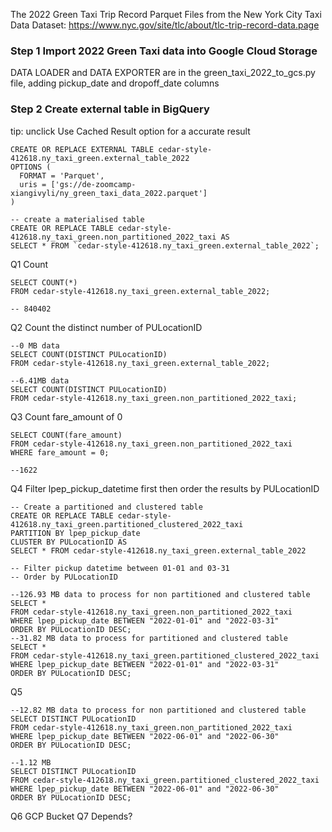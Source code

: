 The 2022 Green Taxi Trip Record Parquet Files from the New York City Taxi Data 
Dataset: https://www.nyc.gov/site/tlc/about/tlc-trip-record-data.page

### Step 1 Import 2022 Green Taxi data into Google Cloud Storage

DATA LOADER and DATA EXPORTER are in the green_taxi_2022_to_gcs.py file, adding pickup_date and dropoff_date columns

### Step 2 Create external table in BigQuery
tip: unclick Use Cached Result option for a accurate result

```
CREATE OR REPLACE EXTERNAL TABLE cedar-style-412618.ny_taxi_green.external_table_2022
OPTIONS (
  FORMAT = 'Parquet',
  uris = ['gs://de-zoomcamp-xiangivyli/ny_green_taxi_data_2022.parquet']
)

-- create a materialised table
CREATE OR REPLACE TABLE cedar-style-412618.ny_taxi_green.non_partitioned_2022_taxi AS
SELECT * FROM `cedar-style-412618.ny_taxi_green.external_table_2022`;
```
Q1 Count
```
SELECT COUNT(*)
FROM cedar-style-412618.ny_taxi_green.external_table_2022;

-- 840402
```

Q2 Count the distinct number of PULocationID
```
--0 MB data
SELECT COUNT(DISTINCT PULocationID)
FROM cedar-style-412618.ny_taxi_green.external_table_2022;

--6.41MB data
SELECT COUNT(DISTINCT PULocationID)
FROM cedar-style-412618.ny_taxi_green.non_partitioned_2022_taxi;
```

Q3 Count fare_amount of 0
```
SELECT COUNT(fare_amount)
FROM cedar-style-412618.ny_taxi_green.non_partitioned_2022_taxi
WHERE fare_amount = 0;

--1622
```

Q4 Filter lpep_pickup_datetime first then order the results by PULocationID
```
-- Create a partitioned and clustered table
CREATE OR REPLACE TABLE cedar-style-412618.ny_taxi_green.partitioned_clustered_2022_taxi
PARTITION BY lpep_pickup_date
CLUSTER BY PULocationID AS 
SELECT * FROM cedar-style-412618.ny_taxi_green.external_table_2022

-- Filter pickup datetime between 01-01 and 03-31
-- Order by PULocationID

--126.93 MB data to process for non partitioned and clustered table
SELECT *
FROM cedar-style-412618.ny_taxi_green.non_partitioned_2022_taxi
WHERE lpep_pickup_date BETWEEN "2022-01-01" and "2022-03-31"
ORDER BY PULocationID DESC;
--31.82 MB data to process for partitioned and clustered table
SELECT *
FROM cedar-style-412618.ny_taxi_green.partitioned_clustered_2022_taxi
WHERE lpep_pickup_date BETWEEN "2022-01-01" and "2022-03-31"
ORDER BY PULocationID DESC;
```

Q5 

```
--12.82 MB data to process for non partitioned and clustered table
SELECT DISTINCT PULocationID
FROM cedar-style-412618.ny_taxi_green.non_partitioned_2022_taxi
WHERE lpep_pickup_date BETWEEN "2022-06-01" and "2022-06-30"
ORDER BY PULocationID DESC;

--1.12 MB
SELECT DISTINCT PULocationID
FROM cedar-style-412618.ny_taxi_green.partitioned_clustered_2022_taxi
WHERE lpep_pickup_date BETWEEN "2022-06-01" and "2022-06-30"
ORDER BY PULocationID DESC;
```

Q6 GCP Bucket
Q7 Depends?

